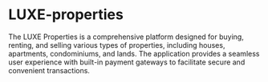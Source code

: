 # LUXE-properties
The LUXE Properties is a comprehensive platform designed for buying, renting, and selling various types of properties, including houses, apartments, condominiums, and lands. The application provides a seamless user experience with built-in payment gateways to facilitate secure and convenient transactions.
